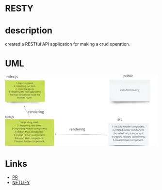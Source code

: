 # RESTY

# description
created a RESTful API application for making a crud operation.

# UML
![UML](./UMLclass26.png)

# Links
- [PR](https://github.com/ibrahimalaqoul/resty/pull/1)
- [NETLIFY](https://62763c410a26a10009d6ae77--cosmic-lebkuchen-0225dd.netlify.app/)
